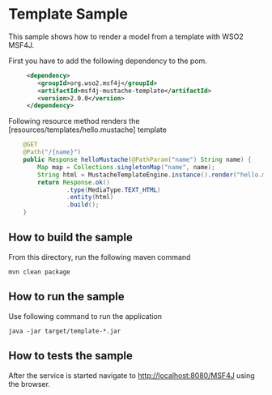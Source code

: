 # Template Sample

This sample shows how to render a model from a template with WSO2 MSF4J.

First you have to add the following dependency to the pom.

```xml
     <dependency>
        <groupId>org.wso2.msf4j</groupId>
        <artifactId>msf4j-mustache-template</artifactId>
        <version>2.0.0</version>
     </dependency>
```

Following resource method renders the [resources/templates/hello.mustache] template

```java
    @GET
    @Path("/{name}")
    public Response helloMustache(@PathParam("name") String name) {
        Map map = Collections.singletonMap("name", name);
        String html = MustacheTemplateEngine.instance().render("hello.mustache", map);
        return Response.ok()
                .type(MediaType.TEXT_HTML)
                .entity(html)
                .build();
    }
```

## How to build the sample

From this directory, run the following maven command

```
mvn clean package
```

## How to run the sample

Use following command to run the application

```
java -jar target/template-*.jar
```

## How to tests the sample

After the service is started navigate to [http://localhost:8080/MSF4J](http://localhost:8080/MSF4J) using the browser.

